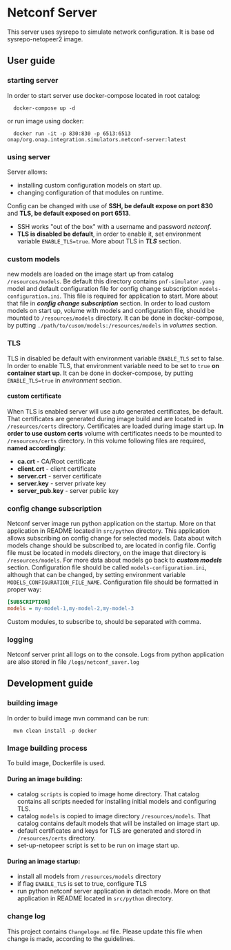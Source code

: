 # Netconf Server
This server uses sysrepo to simulate network configuration.
It is base od sysrepo-netopeer2 image.

## User guide
### starting server
In order to start server use docker-compose located in root catalog:
```shell
  docker-compose up -d
```
or run image using docker:
```shell
  docker run -it -p 830:830 -p 6513:6513 onap/org.onap.integration.simulators.netconf-server:latest
```

### using server
Server allows:
 - installing custom configuration models on start up.
 - changing configuration of that modules on runtime.

Config can be changed with use of **SSH, be default expose on port 830**
and **TLS, be default exposed on port 6513**.
- SSH works "out of the box" with a username and password *netconf*.
- **TLS is disabled be default**, 
  in order to enable it, set environment variable `ENABLE_TLS=true`.
  More about TLS in ***TLS*** section. 

### custom models
new models are loaded on the image start up from catalog `/resources/models`.
Be default this directory contains `pnf-simulator.yang` model and
default configuration file for config change subscription `models-configuration.ini`.
This file is required for application to start.
More about that file in ***config change subscription*** section.
In order to load custom models on start up,
volume with models and configuration file, should be mounted to `/resources/models` directory.
It can be done in docker-compose, by putting 
`./path/to/cusom/models:/resources/models` in *volumes* section.

### TLS
TLS in disabled be default with environment variable `ENABLE_TLS` set to false.
In order to enable TLS, that environment variable need to be set to `true` 
**on container start up**.
It can be done in docker-compose, 
by putting `ENABLE_TLS=true` in *environment* section.

#### custom certificate
When TLS is enabled server will use auto generated certificates, be default.
That certificates are generated during image build and 
are located in `/resources/certs` directory.
Certificates are loaded during image start up.
**In order to use custom certs**
volume with certificates needs to be mounted to `/resources/certs` directory.
In this volume following files are required, **named accordingly**:
- **ca.crt** - CA/Root certificate
- **client.crt** - client certificate
- **server.crt** - server certificate
- **server.key** - server private key
- **server_pub.key** -  server public key

### config change subscription
Netconf server image run python application on the startup.
More on that application in README located in `src/python` directory.
This application allows subscribing on config change for selected models.
Data about witch models change should be subscribed to, are located in config file.
Config file must be located in models directory, on the image that directory is  `/resources/models`.
For more data about models go back to ***custom models*** section.
Configuration file should be called `models-configuration.ini`, 
although that can be changed, by setting environment variable `MODELS_CONFIGURATION_FILE_NAME`.
Configuration file should be formatted in proper way:
```ini
[SUBSCRIPTION]
models = my-model-1,my-model-2,my-model-3
```
Custom modules, to subscribe to, should be separated with comma.  

### logging
Netconf server print all logs on to the console.
Logs from python application are also stored in file `/logs/netconf_saver.log`

## Development guide 
### building image
In order to build image mvn command can be run:
```shell
  mvn clean install -p docker 
```

### Image building process
To build image, Dockerfile is used.

#### During an image building:
 - catalog `scripts` is copied to image home directory.
   That catalog contains all scripts needed for
   installing initial models and configuring TLS.
 - catalog `models`  is copied to image directory `/resources/models`.
   That catalog contains default models 
   that will be installed on image start up.
 - default certificates and keys for TLS are generated and 
   stored in `/resources/certs` directory.
 - set-up-netopeer script is set to be run on image start up.

#### During an image startup:
 - install all models from `/resources/models` directory
 - if flag `ENABLE_TLS` is set to true, configure TLS 
 - run python netconf server application in detach mode.
 More on that application in README located in `src/python` directory.
    

### change log
This project contains `Changeloge.md` file.
Please update this file when change is made,
according to the guidelines.
